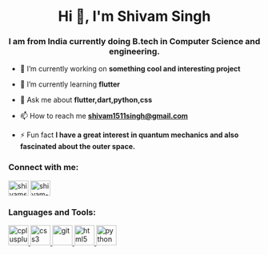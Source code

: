 
<h1 align="center">Hi 👋, I'm Shivam Singh</h1>
<h3 align="center">I am from India currently doing B.tech in Computer Science and engineering.</h3>

- 🔭 I’m currently working on **something cool and interesting project**

- 🌱 I’m currently learning **flutter**

- 💬 Ask me about **flutter,dart,python,css**

- 📫 How to reach me **shivam1511singh@gmail.com**

- ⚡ Fun fact **I have a great interest in quantum mechanics and also fascinated about the outer space.**

<h3 align="left">Connect with me:</h3>
<p align="left">
<a href="https://twitter.com/shivams95576759" target="blank"><img align="center" src="https://cdn.jsdelivr.net/npm/simple-icons@3.0.1/icons/twitter.svg" alt="shivams95576759" height="30" width="40" /></a>
<a href="https://linkedin.com/in/shivam-singh-7673a1190" target="blank"><img align="center" src="https://cdn.jsdelivr.net/npm/simple-icons@3.0.1/icons/linkedin.svg" alt="shivam-singh-7673a1190" height="30" width="40" /></a>
</p>

<h3 align="left">Languages and Tools:</h3>
<p align="left"> <a href="https://www.w3schools.com/cpp/" target="_blank"> <img src="https://devicons.github.io/devicon/devicon.git/icons/cplusplus/cplusplus-original.svg" alt="cplusplus" width="40" height="40"/> </a> <a href="https://www.w3schools.com/css/" target="_blank"> <img src="https://devicons.github.io/devicon/devicon.git/icons/css3/css3-original-wordmark.svg" alt="css3" width="40" height="40"/> </a> <a href="https://git-scm.com/" target="_blank"> <img src="https://www.vectorlogo.zone/logos/git-scm/git-scm-icon.svg" alt="git" width="40" height="40"/> </a> <a href="https://www.w3.org/html/" target="_blank"> <img src="https://devicons.github.io/devicon/devicon.git/icons/html5/html5-original-wordmark.svg" alt="html5" width="40" height="40"/> </a> <a href="https://www.python.org" target="_blank"> <img src="https://devicons.github.io/devicon/devicon.git/icons/python/python-original.svg" alt="python" width="40" height="40"/> </a> </p>
